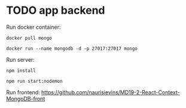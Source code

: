 # TODO app backend

Run docker container:

`docker pull mongo`

`docker run --name mongodb -d -p 27017:27017 mongo`

Run server:

`npm install`

`npm run start:nodemon`

Run frontend: https://github.com/naurisievins/MD19-2-React-Context-MongoDB-front
